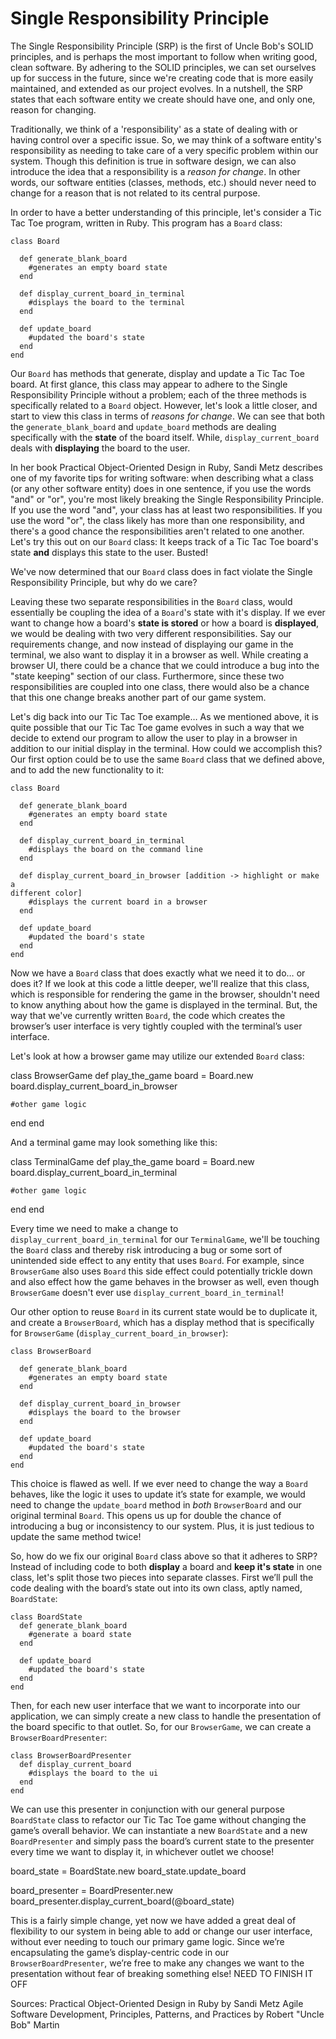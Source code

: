 Single Responsibility Principle
===============================

The Single Responsibility Principle (SRP) is the first of Uncle Bob's SOLID principles, and is perhaps the most important to follow when writing good, clean software. By adhering to the SOLID principles, we can set ourselves up for success in the future, since we're creating code that is more easily maintained, and extended as our project evolves. In a nutshell, the SRP states that each software entity we create should have one, and only one, reason for changing.

Traditionally, we think of a 'responsibility' as a state of dealing with or having control over a specific issue. So, we may think of a software entity's responsibility as needing to take care of a very specific problem within our system.  Though this definition is true in software design, we can also introduce the idea that a responsibility is a *reason for change*. In other words, our software entities (classes, methods, etc.) should never need to change for a reason that is not related to its central purpose.

In order to have a better understanding of this principle, let's consider a Tic Tac Toe program, written in Ruby. This program has a ```Board``` class:

```
class Board

  def generate_blank_board
    #generates an empty board state
  end

  def display_current_board_in_terminal
    #displays the board to the terminal
  end

  def update_board
    #updated the board's state
  end
end
```

Our ```Board``` has methods that generate, display and update a Tic Tac Toe board. At first glance, this class may appear to adhere to the Single Responsibility Principle without a problem; each of the three methods is specifically related to a ```Board``` object. However, let's look a little closer, and start to view this class in terms of *reasons for change*. We can see that both the ```generate_blank_board``` and ```update_board``` methods are dealing specifically with the **state** of the board itself. While, ```display_current_board``` deals with **displaying** the board to the user.

In her book Practical Object-Oriented Design in Ruby, Sandi Metz describes one of my favorite tips for writing software: when describing what a class (or any other software entity) does in one sentence, if you use the words "and" or "or", you're most likely breaking the Single Responsibility Principle. If you use the word "and", your class has at least two responsibilities. If you use the word "or", the class likely has more than one responsibility, and there's a good chance the responsibilities aren't related to one another.  Let's try this out on our ```Board``` class: It keeps track of a Tic Tac Toe board's state **and** displays this state to the user. Busted!

We've now determined that our ```Board``` class does in fact violate the Single Responsibility Principle, but why do we care?

Leaving these two separate responsibilities in the ```Board``` class, would essentially be coupling the idea of a ```Board```'s state with it's display. If we ever want to change how a board's **state is stored** or how a board is **displayed**, we would be dealing with two very different responsibilities.  Say our requirements change, and now instead of displaying our game in the terminal, we also want to display it in a browser as well. While creating a browser UI, there could be a chance that we could introduce a bug into the "state keeping" section of our class. Furthermore, since these two responsibilities are coupled into one class, there would also be a chance
that this one change breaks another part of our game system.

Let's dig back into our Tic Tac Toe example… As we mentioned above, it is quite possible that our Tic Tac Toe game evolves in such a way that we decide to extend our program to allow the user to play in a browser in addition to our initial display in the terminal.  How could we accomplish this? Our first option could be to use the same ```Board``` class that we defined above, and to add the new functionality to it:

```
class Board

  def generate_blank_board
    #generates an empty board state
  end

  def display_current_board_in_terminal
    #displays the board on the command line
  end

  def display_current_board_in_browser [addition -> highlight or make a
different color]
    #displays the current board in a browser
  end

  def update_board
    #updated the board's state
  end
end
```

Now we have a ```Board``` class that does exactly what we need it to do… or does it?  If we look at this code a little deeper, we'll realize that this class, which is responsible for rendering the game in the browser, shouldn't need to know anything about how the game is displayed in the terminal. But, the way that we've currently written ```Board```, the code which creates the browser’s user interface is very tightly coupled with the terminal’s user interface.

Let's look at how a browser game may utilize our extended ```Board``` class:

class BrowserGame
  def play_the_game
    board = Board.new
    board.display_current_board_in_browser

    #other game logic
  end
end

And a terminal game may look something like this:

class TerminalGame
  def play_the_game
    board = Board.new
    board.display_current_board_in_terminal

    #other game logic
  end
end

Every time we need to make a change to ```display_current_board_in_terminal``` for our ```TerminalGame```, we'll be touching the ```Board``` class and thereby risk introducing a bug or some sort of unintended side effect to any entity that uses ```Board```.  For example, since ```BrowserGame``` also uses ```Board``` this side effect could potentially trickle down and also effect how the game behaves in the browser as well, even though ```BrowserGame``` doesn't ever use ```display_current_board_in_terminal```!

Our other option to reuse ```Board``` in its current state would be to duplicate it, and create a ```BrowserBoard```, which has a display method that is specifically for ```BrowserGame``` (```display_current_board_in_browser```):

```
class BrowserBoard

  def generate_blank_board
    #generates an empty board state
  end

  def display_current_board_in_browser
    #displays the board to the browser
  end

  def update_board
    #updated the board's state
  end
end
```

This choice is flawed as well. If we ever need to change the way a ```Board``` behaves, like the logic it uses to update it’s state for example, we would need to change the ```update_board``` method in *both* ```BrowserBoard``` and our original terminal ```Board```.  This opens us up for double the chance of introducing a bug or inconsistency to our system. Plus, it is just tedious to update the same method twice!

So, how do we fix our original ```Board``` class above so that it adheres to SRP? Instead of including code to both **display** a board and **keep it's state** in one class, let's split those two pieces into separate classes. First we’ll pull the code dealing with the board’s state out into its own class, aptly named, ```BoardState```:

```
class BoardState
  def generate_blank_board
    #generate a board state
  end

  def update_board
    #updated the board's state
  end
end
```

Then, for each new user interface that we want to incorporate into our application, we can simply create a new class to handle the presentation of the board specific to that outlet. So, for our ```BrowserGame```, we can create a ```BrowserBoardPresenter```:

```
class BrowserBoardPresenter
  def display_current_board
    #displays the board to the ui
  end
end
```

We can use this presenter in conjunction with our general purpose ```BoardState``` class to refactor our Tic Tac Toe game without changing the game’s overall behavior. We can instantiate a new ```BoardState```  and a new ```BoardPresenter``` and simply pass the board’s current state to the presenter every time we want to display it, in whichever outlet we choose!

board_state = BoardState.new
board_state.update_board

board_presenter = BoardPresenter.new
board_presenter.display_current_board(@board_state)

This is a fairly simple change, yet now we have added   a great deal of flexibility to our system in being able to add or change our user interface, without ever needing to touch our primary game logic.  Since we’re encapsulating the game’s display-centric code in our ```BrowserBoardPresenter```, we’re free to make any changes we want to
the presentation without fear of breaking something else! NEED TO FINISH
IT OFF


Sources:
Practical Object-Oriented Design in Ruby by Sandi Metz
Agile Software Development, Principles, Patterns, and Practices by
Robert "Uncle Bob" Martin

